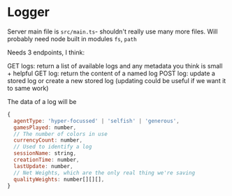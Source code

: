 # Logger

Server main file is `src/main.ts`- shouldn't really use many more files. Will probably need node built in modules `fs`, `path`

Needs 3 endpoints, I think:

GET logs: return a list of available logs and any metadata you think is small + helpful
GET log: return the content of a named log
POST log: update a stored log or create a new stored log (updating could be useful if we want it to same work)

The data of a log will be

```javascript
{
  agentType: 'hyper-focussed' | 'selfish' | 'generous',
  gamesPlayed: number,
  // The number of colors in use
  currencyCount: number,
  // Used to identify a log
  sessionName: string,
  creationTime: number,
  lastUpdate: number,
  // Net Weights, which are the only real thing we're saving
  qualityWeights: number[][][],
}
```
